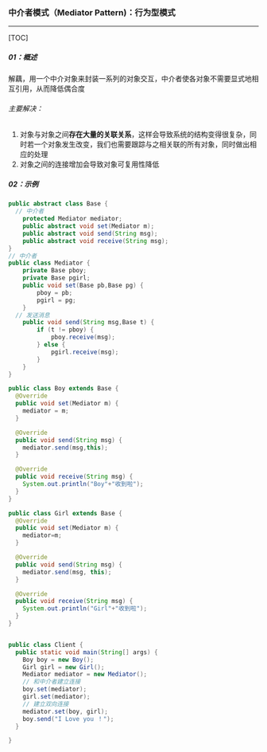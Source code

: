 ### 中介者模式（Mediator Pattern)：行为型模式

------

[TOC]

##### 01：概述

​	解藕，用一个中介对象来封装一系列的对象交互，中介者使各对象不需要显式地相互引用，从而降低偶合度

###### 主要解决：	

1. 对象与对象之间**存在大量的关联关系**，这样会导致系统的结构变得很复杂，同时若一个对象发生改变，我们也需要跟踪与之相关联的所有对象，同时做出相应的处理
2. 对象之间的连接增加会导致对象可复用性降低

##### 02：示例

```java
public abstract class Base {
  // 中介者
	protected Mediator mediator;
	public abstract void set(Mediator m);
	public abstract void send(String msg);
	public abstract void receive(String msg);
}
// 中介者
public class Mediator {
	private Base pboy;
	private Base pgirl; 
	public void set(Base pb,Base pg) {
		pboy = pb;
		pgirl = pg;
	}
  // 发送消息
	public void send(String msg,Base t) {
		if (t != pboy) {
			pboy.receive(msg);
		} else {
			pgirl.receive(msg);
		}
	}
}

public class Boy extends Base {
  @Override
  public void set(Mediator m) {
    mediator = m;
  }

  @Override
  public void send(String msg) {
    mediator.send(msg,this);
  }

  @Override
  public void receive(String msg) {
    System.out.println("Boy"+"收到啦");		
  }
}

public class Girl extends Base {
  @Override
  public void set(Mediator m) {
    mediator=m;
  }

  @Override
  public void send(String msg) {
    mediator.send(msg, this);
  }

  @Override
  public void receive(String msg) {
    System.out.println("Girl"+"收到啦");
  }
}


public class Client {
  public static void main(String[] args) {
    Boy boy = new Boy();
    Girl girl = new Girl();
    Mediator mediator = new Mediator();
    // 和中介者建立连接
    boy.set(mediator);
    girl.set(mediator);
    // 建立双向连接
    mediator.set(boy, girl);
    boy.send("I Love you ！");
  }

}
```